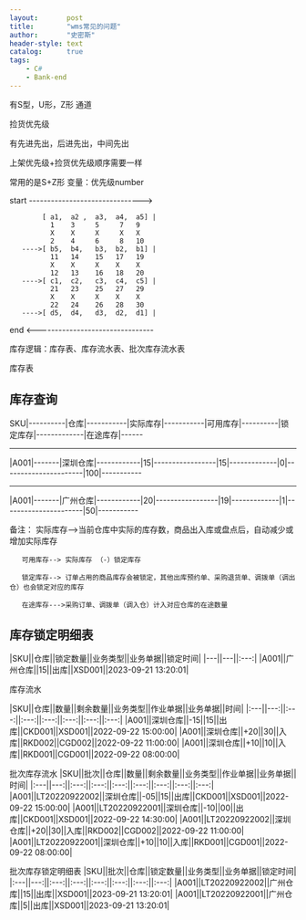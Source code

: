 ```yaml
---
layout:       post
title:        "wms常见的问题"
author:       "史密斯"
header-style: text
catalog:      true
tags:
    - C#
    - Bank-end
---
```


有S型，U形，Z形 通道

捡货优先级

有先进先出，后进先出，中间先出


上架优先级+捡货优先级顺序需要一样

常用的是S+Z形
变量：优先级number

start ------------------------------->

            [ a1,  a2 ,  a3,  a4,  a5] |
              1    3     5     7   9
              X    X     X     X   X
              2    4     6     8   10
       ---->[ b5,  b4,   b3,  b2,  b1] |
              11   14    15   17   19
              X    X     X    X    X
              12   13    16   18   20
       ---->[ c1,  c2,   c3,  c4,  c5] |
              21   23    25   27   29
              X    X     X    X    X
              22   24    26   28   30
       ---->[ d5,  d4,   d3,  d2,  d1] |
       
   end <--------------------------------


   
库存逻辑：库存表、库存流水表、批次库存流水表



库存表

库存查询
------

SKU|----------|仓库|-----------|实际库存|-----------|可用库存|----------|锁定库存|-------------|在途库存|------

---------------------------------------------------------------------------------------------------------

|A001|-------|深圳仓库|------------|15|-----------------|15|-------------|0|----------------------|100|-----------

---------------------------------------------------------------------------------------------------------

|A001|-------|广州仓库|------------|20|-----------------|19|-------------|1|----------------------|50|-----------

备注：  实际库存-->当前仓库中实际的库存数，商品出入库或盘点后，自动减少或增加实际库存


       可用库存--> 实际库存 （-）锁定库存

       锁定库存--> 订单占用的商品库存会被锁定，其他出库预约单、采购退货单、调拨单（调出仓）也会锁定对应的库存

       在途库存--->采购订单、调拨单（调入仓）计入对应仓库的在途数量








库存锁定明细表
-----------


|SKU||仓库||锁定数量||业务类型||业务单据||锁定时间|
|---||---||:---:|
|A001||广州仓库||15||出库||XSD001||2023-09-21 13:20:01|






库存流水

|SKU||仓库||数量||剩余数量||业务类型||作业单据||业务单据||时间|
|:---||---:||:---:||:---:||:---:||:---:||:---:||:---:|
|A001||深圳仓库||-15||15||出库||CKD001||XSD001||2022-09-22 15:00:00|
|A001||深圳仓库||+20||30||入库||RKD002||CGD002||2022-09-22 11:00:00|
|A001||深圳仓库||+10||10||入库||RKD001||CGD001||2022-09-22 08:00:00|




批次库存流水
|SKU||批次||仓库||数量||剩余数量||业务类型||作业单据||业务单据||时间|
|:---||---:||:---:||:---:||:---:||:---:||:---:||:---:||:---:|
|A001||LT20220922002||深圳仓库||-05||15||出库||CKD001||XSD001||2022-09-22 15:00:00|
|A001||LT20220922001||深圳仓库||-10||00||出库||CKD001||XSD001||2022-09-22 14:30:00|
|A001||LT20220922002||深圳仓库||+20||30||入库||RKD002||CGD002||2022-09-22 11:00:00|
|A001||LT20220922001||深圳仓库||+10||10||入库||RKD001||CGD001||2022-09-22 08:00:00|






批次库存锁定明细表
|SKU||批次||仓库||锁定数量||业务类型||业务单据||锁定时间|
|:---||---:||:---:||:---:||:---:||:---:||:---:||:---:|
|A001||LT20220922002||广州仓库||15||出库||XSD001||2023-09-21 13:20:01|
|A001||LT20220922001||广州仓库||5||出库||XSD001||2023-09-21 13:20:01|



  



       


















  
